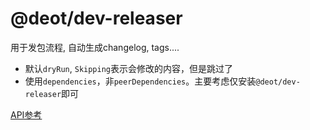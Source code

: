# @deot/dev-releaser

用于发包流程, 自动生成changelog, tags....

- 默认`dryRun`, `Skipping`表示会修改的内容，但是跳过了
- 使用`dependencies`，非`peerDependencies`。主要考虑仅安装`@deot/dev-releaser`即可


[API参考](../cli/src/index.ts)